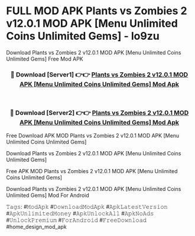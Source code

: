 # FULL MOD APK Plants vs Zombies 2 v12.0.1 MOD APK [Menu Unlimited Coins Unlimited Gems] - lo9zu
Download Plants vs Zombies 2 v12.0.1 MOD APK [Menu Unlimited Coins Unlimited Gems] Free Mod APK

<div align="center">
<h3>🔴 Download [Server1] 👉👉 <a href="https://apk-comot.site?title=Plants_vs_Zombies_2_v12.0.1_MOD_APK_[Menu_Unlimited_Coins_Unlimited_Gems]">Plants vs Zombies 2 v12.0.1 MOD APK [Menu Unlimited Coins Unlimited Gems] Mod Apk</a></h3><br>

<h3>🔴 Download [Server2] 👉👉 <a href="https://apk-comot.site?title=Plants_vs_Zombies_2_v12.0.1_MOD_APK_[Menu_Unlimited_Coins_Unlimited_Gems]">Plants vs Zombies 2 v12.0.1 MOD APK [Menu Unlimited Coins Unlimited Gems] Mod Apk</a></h3>
</div>


Free Download APK MOD Plants vs Zombies 2 v12.0.1 MOD APK [Menu Unlimited Coins Unlimited Gems]

Download Plants vs Zombies 2 v12.0.1 MOD APK [Menu Unlimited Coins Unlimited Gems] 

Free APK MOD Plants vs Zombies 2 v12.0.1 MOD APK [Menu Unlimited Coins Unlimited Gems] 

Download Plants vs Zombies 2 v12.0.1 MOD APK [Menu Unlimited Coins Unlimited Gems] Mod For Android

𝚃𝚊𝚐𝚜: #𝙼𝚘𝚍𝙰𝚙𝚔 #𝙳𝚘𝚠𝚗𝚕𝚘𝚊𝚍𝙼𝚘𝚍𝙰𝚙𝚔 #𝙰𝚙𝚔𝙻𝚊𝚝𝚎𝚜𝚝𝚅𝚎𝚛𝚜𝚒𝚘𝚗 #𝙰𝚙𝚔𝚄𝚗𝚕𝚒𝚖𝚒𝚝𝚎𝚍𝙼𝚘𝚗𝚎𝚢 #𝙰𝚙𝚔𝚄𝚗𝚕𝚘𝚌𝚔𝙰𝚕𝚕 #𝙰𝚙𝚔𝙽𝚘𝙰𝚍𝚜 #𝚄𝚗𝚕𝚘𝚌𝚔𝙿𝚛𝚎𝚖𝚒𝚞𝚖 #𝙵𝚘𝚛𝙰𝚗𝚍𝚛𝚘𝚒𝚍 #𝙵𝚛𝚎𝚎𝙳𝚘𝚠𝚗𝚕𝚘𝚊𝚍 #home_design_mod_apk